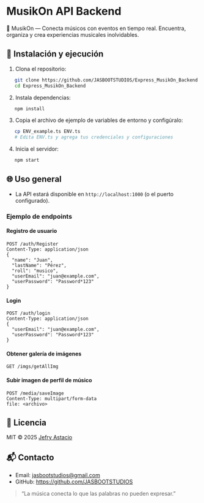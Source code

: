 # MusikOn API Backend

🎵 MusikOn — Conecta músicos con eventos en tiempo real. Encuentra, organiza y crea experiencias musicales inolvidables.

## 🚀 Instalación y ejecución

1. Clona el repositorio:
```bash
   git clone https://github.com/JASBOOTSTUDIOS/Express_MusikOn_Backend.git
   cd Express_MusikOn_Backend
```
2. Instala dependencias:
```bash
   npm install
```
3. Copia el archivo de ejemplo de variables de entorno y configúralo:
```bash
   cp ENV_example.ts ENV.ts
   # Edita ENV.ts y agrega tus credenciales y configuraciones
```
4. Inicia el servidor:
```bash
   npm start
```

## 🌐 Uso general

- La API estará disponible en `http://localhost:1000` (o el puerto configurado).

### Ejemplo de endpoints

#### Registro de usuario
```http
POST /auth/Register
Content-Type: application/json
{
  "name": "Juan",
  "lastName": "Pérez",
  "roll": "musico",
  "userEmail": "juan@example.com",
  "userPassword": "Password*123"
}
```

#### Login
```http
POST /auth/login
Content-Type: application/json
{
  "userEmail": "juan@example.com",
  "userPassword": "Password*123"
}
```

#### Obtener galería de imágenes
```http
GET /imgs/getAllImg
```

#### Subir imagen de perfil de músico
```http
POST /media/saveImage
Content-Type: multipart/form-data
file: <archivo>
```

## 📄 Licencia
MIT © 2025 [Jefry Astacio](https://github.com/jefryastacio)

## 📬 Contacto
- Email: jasbootstudios@gmail.com
- GitHub: https://github.com/JASBOOTSTUDIOS

> “La música conecta lo que las palabras no pueden expresar.”

